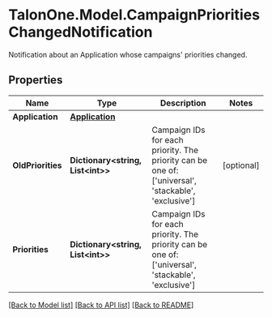 # TalonOne.Model.CampaignPrioritiesChangedNotification
Notification about an Application whose campaigns' priorities changed.
## Properties

Name | Type | Description | Notes
------------ | ------------- | ------------- | -------------
**Application** | [**Application**](Application.md) |  | 
**OldPriorities** | **Dictionary&lt;string, List&lt;int&gt;&gt;** | Campaign IDs for each priority. The priority can be one of: [&#39;universal&#39;, &#39;stackable&#39;, &#39;exclusive&#39;]  | [optional] 
**Priorities** | **Dictionary&lt;string, List&lt;int&gt;&gt;** | Campaign IDs for each priority. The priority can be one of: [&#39;universal&#39;, &#39;stackable&#39;, &#39;exclusive&#39;]  | 

[[Back to Model list]](../README.md#documentation-for-models) [[Back to API list]](../README.md#documentation-for-api-endpoints) [[Back to README]](../README.md)

